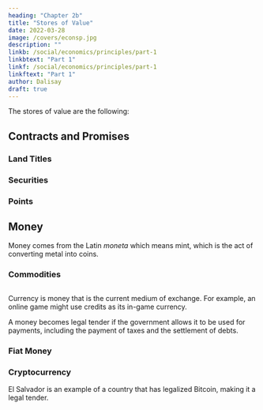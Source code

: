 ```yaml
---
heading: "Chapter 2b"
title: "Stores of Value"
date: 2022-03-28
image: /covers/econsp.jpg
description: ""
linkb: /social/economics/principles/part-1
linkbtext: "Part 1"
linkf: /social/economics/principles/part-1
linkftext: "Part 1"
author: Dalisay
draft: true
---
```


The stores of value are the following:

## Contracts and Promises 

### Land Titles

### Securities 


### Points




## Money 

Money comes from the Latin *moneta* which means mint, which is the act of converting metal into coins. 

### Commodities 

## 

Currency is money that is the current medium of exchange. For example, an online game might use credits as its in-game currency. 

A money becomes legal tender if the government allows it to be used for payments, including the payment of taxes and the settlement of debts.



### Fiat Money



### Cryptocurrency

El Salvador is an example of a country that has legalized Bitcoin, making it a legal tender.    
